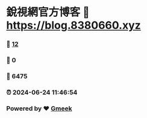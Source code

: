 # 銳視網官方博客 :link: https://blog.8380660.xyz 
### :page_facing_up: [12](https://blog.8380660.xyz/tag.html) 
### :speech_balloon: 0 
### :hibiscus: 6475 
### :alarm_clock: 2024-06-24 11:46:54 
### Powered by :heart: [Gmeek](https://github.com/Meekdai/Gmeek)
